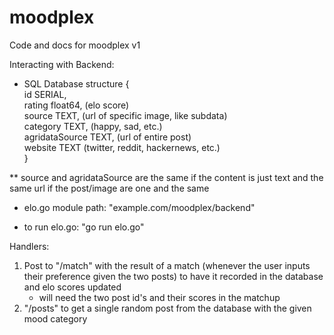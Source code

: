 # moodplex
Code and docs for moodplex v1

Interacting with Backend:

- SQL Database structure {  
    id SERIAL,  
    rating float64, (elo score)  
    source TEXT, (url of specific image, like subdata)  
    category TEXT, (happy, sad, etc.)  
    agridataSource TEXT, (url of entire post)  
    website TEXT (twitter, reddit, hackernews, etc.)  
    }

** source and agridataSource are the same if the content is just text and the
 same url if the post/image are one and the same

- elo.go module path: "example.com/moodplex/backend"

- to run elo.go: "go run elo.go"

Handlers:

1) Post to "/match" with the result of a match (whenever the user inputs their 
preference given the two posts) to have it recorded in the database and elo 
scores updated
    - will need the two post id's and their scores in the matchup
2) "/posts" to get a single random post from the database with the given mood 
category